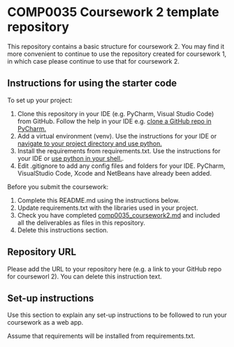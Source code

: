 # COMP0035 Coursework 2 template repository

This repository contains a basic structure for coursework 2. You may find it more convenient to continue to use the
repository created for coursework 1, in which case please continue to use that for coursework 2.

## Instructions for using the starter code

To set up your project:

1. Clone this repository in your IDE (e.g. PyCharm, Visual Studio Code) from GitHub. Follow the help in your IDE
   e.g. [clone a GitHub repo in PyCharm.](https://www.jetbrains.com/help/pycharm/manage-projects-hosted-on-github.html#clone-from-GitHub)
2. Add a virtual environment (venv). Use the instructions for your IDE
   or [navigate to your project directory and use python.](https://packaging.python.org/guides/installing-using-pip-and-virtual-environments/)
3. Install the requirements from requirements.txt. Use the instructions for your IDE
   or [use python in your shell.](https://pip.pypa.io/en/latest/user_guide/#requirements-files).
4. Edit .gitignore to add any config files and folders for your IDE. PyCharm, VisualStudio Code, Xcode and NetBeans have
   already been added.

Before you submit the coursework:

1. Complete this README.md using the instructions below.
2. Update requirements.txt with the libraries used in your project.
3. Check you have completed [comp0035_coursework2.md](comp0035_coursework2.md) and included all the deliverables as
   files in this repository.
4. Delete this instructions section.

## Repository URL

Please add the URL to your repository here (e.g. a link to your GitHub repo for courseworl 2). You can delete this
instruction text.

## Set-up instructions

Use this section to explain any set-up instructions to be followed to run your coursework as a web app.

Assume that requirements will be installed from requirements.txt.
